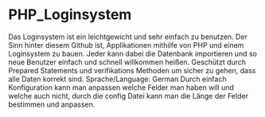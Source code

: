 # PHP_Loginsystem

Das Loginsystem ist ein leichtgewicht und sehr einfach zu benutzen. Der Sinn hinter diesem Github ist, 
Applikationen mithilfe von PHP und einem Loginsystem zu bauen. Jeder kann dabei die Datenbank importieren 
und so neue Benutzer einfach und schnell willkommen heißen. 
Geschützt durch Prepared Statements und verifikations Methoden um sicher zu gehen, dass alle Daten korrekt sind. 
Sprache/Language: German
Durch einfach Konfiguration kann man anpassen welche Felder man haben will und welche auch nicht, durch die
config Datei kann man die Länge der Felder bestimmen und anpassen. 
